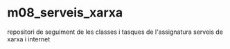 # m08_serveis_xarxa
repositori de seguiment de les classes i tasques de l'assignatura serveis de xarxa i internet
